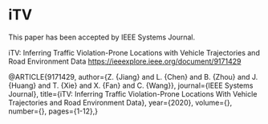 # iTV
This paper has been accepted by IEEE Systems Journal.

iTV: Inferring Traffic Violation-Prone Locations with Vehicle Trajectories and Road Environment Data
https://ieeexplore.ieee.org/document/9171429


@ARTICLE{9171429,
  author={Z. {Jiang} and L. {Chen} and B. {Zhou} and J. {Huang} and T. {Xie} and X. {Fan} and C. {Wang}},
  journal={IEEE Systems Journal}, 
  title={iTV: Inferring Traffic Violation-Prone Locations With Vehicle Trajectories and Road Environment Data}, 
  year={2020},
  volume={},
  number={},
  pages={1-12},}
